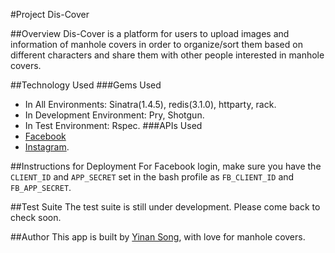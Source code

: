 #Project Dis-Cover

##Overview
Dis-Cover is a platform for users to upload images and information of manhole covers in order to organize/sort them based on different characters and share them with other people interested in manhole covers.

##Technology Used
###Gems Used
* In All Environments: Sinatra(1.4.5), redis(3.1.0), httparty, rack.
* In Development Environment: Pry, Shotgun.
* In Test Environment: Rspec.
###APIs Used
* [Facebook](https://developers.facebook.com/)
* [Instagram](http://instagram.com/developer/).

##Instructions for Deployment
For Facebook login, make sure you have the `CLIENT_ID` and `APP_SECRET` set in the bash profile as `FB_CLIENT_ID` and `FB_APP_SECRET`.


##Test Suite
The test suite is still under development. Please come back to check soon.

##Author
This app is built by [Yinan Song](http://yinansong.com), with love for manhole covers.
